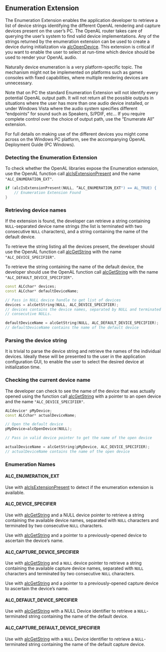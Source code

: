 ## Enumeration Extension
The Enumeration Extension enables the application developer to retrieve a list
of device strings identifying the different OpenAL rendering and capture devices
present on the user’s PC.  The OpenAL router takes care of querying the user’s
system to find valid device implementations.  Any of the strings returned by the enumeration extension can be used to create a device during
initialization via [alcOpenDevice](../context-device.md#alcopendevice).  This
extension is critical if you want to enable the user to select at run-time which
device should be used to render your OpenAL audio.   

Naturally device enumeration is a very platform-specific topic.  The mechanism
might not be implemented on platforms such as games consoles with fixed
capabilities, where multiple rendering devices are unnecessary.

Note that on PC the standard Enumeration Extension will not identify every
potential OpenAL output path.  It will not return all the possible outputs in
situations where the user has more than one audio device installed, or under
Windows Vista where the audio system specifies different “endpoints” for sound
such as Speakers, S/PDIF, etc...  If you require complete control over the
choice of output path, use the “Enumerate All” extension.

For full details on making use of the different devices you might come across on
the Windows PC platform, see the accompanying OpenAL Deployment Guide (PC
Windows).

### Detecting the Enumeration Extension
To check whether the OpenAL libraries expose the Enumeration extension, use the
OpenAL function call
[alcIsExtensionPresent](../context-extension.md#alcisextensionpresent) and the
name `"ALC_ENUMERATION_EXT"`.
```cpp
if (alcIsExtensionPresent(NULL, “ALC_ENUMERATION_EXT") == AL_TRUE) {
    // Enumeration Extension Found
}
```

### Retrieving device names
If the extension is found, the developer can retrieve a string containing
`NULL`-separated device name strings (the list is terminated with two
consecutive `NULL` characters), and a string containing the name of the default
device.

To retrieve the string listing all the devices present, the developer should use
the OpenAL function call [alcGetString](../context-state.md#alcgetstring) with
the name `"ALC_DEVICE_SPECIFIER"`.

To retrieve the string containing the name of the default device, the developer
should use the OpenAL function call
[alcGetString](../context-state.md#alcgetstring) with the name
`"ALC_DEFAULT_DEVICE_SPECIFIER"`.

```cpp
const ALCchar* devices;
const ALCchar* defaultDeviceName;

// Pass in NULL device handle to get list of devices
devices = alcGetString(NULL, ALC_DEVICE_SPECIFIER);
// devices contains the device names, separated by NULL and terminated by two
// consecutive NULLs.

defaultDeviceName = alcGetString(NULL, ALC_DEFAULT_DEVICE_SPECIFIER);
// defaultDeviceName contains the name of the default device
```

### Parsing the device string
It is trivial to parse the device string and retrieve the names of the
individual devices.  Ideally these will be presented to the user in the
application configuration GUI, to enable the user to select the desired device
at initialization time.

### Checking the current device name
The developer can check to see the name of the device that was actually opened
using the function call [alcGetString](../context-state.md#alcgetstring) with a
pointer to an open device and the name `"ALC_DEVICE_SPECIFIER"`.

```cpp
ALCdevice* pMyDevice;
const ALCchar* actualDeviceName;

// Open the default device
pMyDevice=alcOpenDevice(NULL);

// Pass in valid device pointer to get the name of the open device

actualDeviceName = alcGetString(pMyDevice, ALC_DEVICE_SPECIFIER);
// actualDeviceName contains the name of the open device
```

### Enumeration Names
#### ALC_ENUMERATION_EXT
Use with [alcIsExtensionPresent](../context-extension.md#alcisextensionpresent)
to detect if the enumeration extension is available.

#### ALC_DEVICE_SPECIFIER
Use with [alcGetString](../context-state.md#alcgetstring) and a NULL device
pointer to retrieve a string containing the available device names, separated
with `NULL` characters and terminated by two consecutive `NULL` characters.

Use with [alcGetString](../context-state.md#alcgetstring) and a pointer to a
previously-opened device to ascertain the device’s name.

#### ALC_CAPTURE_DEVICE_SPECIFIER
Use with [alcGetString](../context-state.md#alcgetstring) and a `NULL` device
pointer to retrieve a string containing the available capture device names,
separated with `NULL` characters and terminated by two consecutive `NULL`
characters.

Use with [alcGetString](../context-state.md#alcgetstring) and a pointer to a
previously-opened capture device to ascertain the device’s name.

#### ALC_DEFAULT_DEVICE_SPECIFIER
Use with [alcGetString](../context-state.md#alcgetstring) with a NULL Device
identifier to retrieve a `NULL`-terminated string containing the name of the
default device.

#### ALC_CAPTURE_DEFAULT_DEVICE_SPECIFIER
Use with [alcGetString](../context-state.md#alcgetstring) with a `NULL` Device
identifier to retrieve a `NULL`-terminated string containing the name of the
default capture device.
